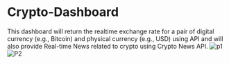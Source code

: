 # Crypto-Dashboard
This dashboard will return the realtime exchange rate for a pair of digital currency (e.g., Bitcoin) and physical currency (e.g., USD) using API and will also provide Real-time News related to crypto using Crypto News API.
![p1](https://user-images.githubusercontent.com/82303448/150630829-d0cedf24-d9bc-41dd-83fc-8df49f6f4e1f.PNG)
![P2](https://user-images.githubusercontent.com/82303448/150630832-a2169165-fd9c-4c86-b455-a0eb399ee470.PNG)
